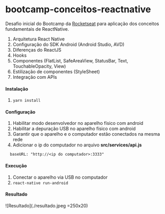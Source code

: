 # bootcamp-conceitos-reactnative
Desafio inicial do Bootcamp da [Rocketseat](https://rocketseat.com.br/gostack) para aplicação dos conceitos fundamentais de ReactNative.

1. Arquitetura React Native
2. Configuração do SDK Android (Android Studio, AVD)
3. Diferenças do ReactJS
4. Hooks
5. Componentes (FlatList, SafeAreaView, StatusBar, Text, TouchableOpacity, View)
6. Estilização de componentes (StyleSheet)
7. Integração com APIs

#### Instalação ####
1. `yarn install`

#### Configuração ####
1. Habilitar modo desenvolvedor no aparelho físico com android
2. Habilitar a depuração USB no aparelho físico com android
3. Garantir que o aparelho e o computador estão conectados na mesma rede
4. Adicionar o ip do computador no arquivo __src/services/api.js__

```
  baseURL: "http://<ip do computador>:3333"
```

#### Execução ####
1. Conectar o aparelho via USB no computador
2. `react-native run-android`

#### Resultado ####

![Resultado](./resultado.jpeg =250x20)
